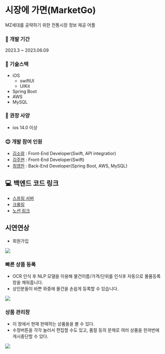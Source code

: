 # 시장에 가면(MarketGo)
MZ세대를 공략하기 위한 전통시장 정보 제공 어플

### :calendar: 개발 기간
2023.3 ~ 2023.06.09 </br>


### :fork_and_knife: 기술스택
* iOS
    * swiftUI
    * UIKit
* Spring Boot
* AWS
* MySQL

### 📱 권장 사양
* ios 14.0 이상

### :blush: 개발 참여 인원
* [김소람](https://github.com/piriram) : Front-End Developer(Swift, API integratior)
* [김주현](https://github.com/JooHyeonKim) : Front-End Developer(Swift)
* [최영찬](https://github.com/ChoiYeongChan) : Back-End Developer(Spring Boot, AWS, MySQL)



## :computer: 백엔드 코드 링크
* [스프링 서버](https://github.com/Capstone23-1/MarketGoSpring)
* [크롤링](https://github.com/Capstone23-1/MarketGoCrawling)
* [노션 링크](https://www.notion.so/API-f1c0e6cc95e04848ac96c57045b3d566)



## 시연연상
- 회원가입

<p align="left">
<img src="https://github.com/Capstone23-1/MarketGo/assets/62399318/d797485a-93aa-4028-8090-9a08fdf6ab4a">
</p>

### 빠른 상품 등록
- OCR 인식 후 NLP 모델을 이용해 물건이름/가격/단위를 인식후 자동으로 물품등록창을 채워줍니다.
- 상인분들이 바쁜 와중에 물건을 손쉽게 등록할 수 있습니다.

<p align="left">
<img src="https://github.com/Capstone23-1/MarketGo/assets/62399318/86132257-8ed8-45db-9f2e-4a7e1ddd0a9c">
</p>

### 상품 관리창
- 이 창에서 현재 판매하는 상품들을 볼 수 있다.
- 수정버튼을 각각 눌러서 편집할 수도 있고, 품절 등의 문제로 여러 상품을 한꺼번에 게시중단할 수 있다.


<p align="left">
<img src="https://github.com/Capstone23-1/MarketGo/assets/62399318/7a49a5b3-37b5-4c4a-816c-ea9f4397a9f7">
</p>
